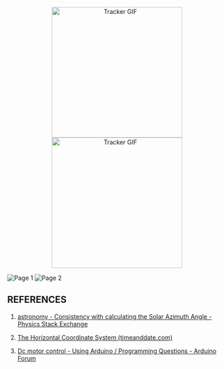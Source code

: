 <p align="center">
  <img src="https://github.com/git-dibwar/Worm-gear-driven-azimuth-elevate-solar-tracker/blob/main/report/tracker.gif" alt="Tracker GIF" width="300"/>
   <img src="https://github.com/git-dibwar/Worm-gear-driven-azimuth-elevate-solar-tracker/blob/main/report/model.png" alt="Tracker GIF" width="300"/>
</p>

![Page 1](https://github.com/git-dibwar/Worm-gear-driven-azimuth-elevate-solar-tracker/blob/main/report/page1.jpg)
![Page 2](https://github.com/git-dibwar/Worm-gear-driven-azimuth-elevate-solar-trackerr/blob/main/report/page2.jpg)

## REFERENCES
1. [astronomy - Consistency with calculating the Solar Azimuth Angle - Physics Stack Exchange](https://physics.stackexchange.com/questions/443184/consistency-with-calculating-the-Solar-Azimuth-Angle)

2. [The Horizontal Coordinate System (timeanddate.com)](https://www.timeanddate.com/astronomy/horizontal-system.html)

3. [Dc motor control - Using Arduino / Programming Questions - Arduino Forum](https://forum.arduino.cc/t/dc-motor-control/401915)
